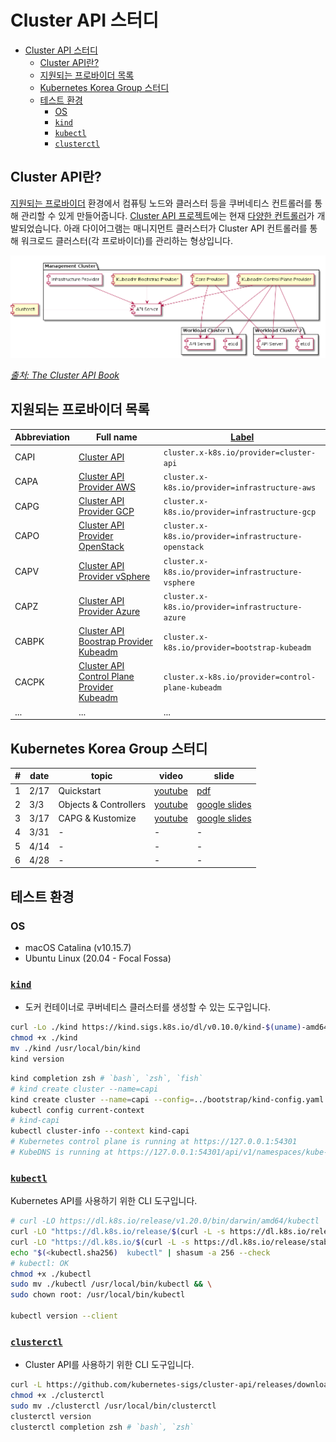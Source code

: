# Cluster API 스터디

- [Cluster API 스터디](#cluster-api-스터디)
  - [Cluster API란?](#cluster-api란)
  - [지원되는 프로바이더 목록](#지원되는-프로바이더-목록)
  - [Kubernetes Korea Group 스터디](#kubernetes-korea-group-스터디)
  - [테스트 환경](#테스트-환경)
    - [OS](#os)
    - [`kind`](#kind)
    - [`kubectl`](#kubectl)
    - [`clusterctl`](#clusterctl)

## Cluster API란?

[지원되는 프로바이더](https://cluster-api.sigs.k8s.io/reference/providers.html) 환경에서
컴퓨팅 노드와 클러스터 등을 쿠버네티스 컨트롤러를 통해 관리할 수 있게 만들어줍니다.
[Cluster API 프로젝트](https://github.com/kubernetes-sigs/cluster-api)에는
현재 [다양한 컨트롤러](https://github.com/kubernetes-sigs/cluster-api/tree/master/docs/book/src/developer/architecture/controllers)가 개발되었습니다.
아래 다이어그램는 매니지먼트 클러스터가 Cluster API 컨트롤러를 통해 워크로드 클러스터(각 프로바이더)를 관리하는 형상입니다.

![management-workload-separate-clusters](../images/cluster/management-workload-separate-clusters.png)

_[출처: The Cluster API Book](https://cluster-api.sigs.k8s.io/reference/versions.html)_

## 지원되는 프로바이더 목록

| Abbreviation | Full name                                                                                                                                              | [Label](https://github.com/kubernetes-sigs/cluster-api/blob/master/docs/book/src/clusterctl/provider-contract.md#labels) |
| ------------ | ------------------------------------------------------------------------------------------------------------------------------------------------------ | ------------------------------------------------------------------------------------------------------------------------ |
| CAPI         | [Cluster API](https://github.com/kubernetes-sigs/cluster-api)                                                                                          | `cluster.x-k8s.io/provider=cluster-api`                                                                                  |
| CAPA         | [Cluster API Provider AWS](https://github.com/kubernetes-sigs/cluster-api-provider-aws)                                                                | `cluster.x-k8s.io/provider=infrastructure-aws`                                                                           |
| CAPG         | [Cluster API Provider GCP](https://github.com/kubernetes-sigs/cluster-api-provider-gcp)                                                                | `cluster.x-k8s.io/provider=infrastructure-gcp`                                                                           |
| CAPO         | [Cluster API Provider OpenStack](https://github.com/kubernetes-sigs/cluster-api-provider-openstack)                                                    | `cluster.x-k8s.io/provider=infrastructure-openstack`                                                                     |
| CAPV         | [Cluster API Provider vSphere](https://github.com/kubernetes-sigs/cluster-api-provider-vsphere)                                                        | `cluster.x-k8s.io/provider=infrastructure-vsphere`                                                                       |
| CAPZ         | [Cluster API Provider Azure](https://github.com/kubernetes-sigs/cluster-api-provider-azure)                                                            | `cluster.x-k8s.io/provider=infrastructure-azure`                                                                         |
| CABPK        | [Cluster API Boostrap Provider Kubeadm](https://github.com/kubernetes-sigs/cluster-api/blob/v0.3.14/docs/book/src/tasks/kubeadm-bootstrap.md)          | `cluster.x-k8s.io/provider=bootstrap-kubeadm`                                                                            |
| CACPK        | [Cluster API Control Plane Provider Kubeadm](https://github.com/kubernetes-sigs/cluster-api/blob/v0.3.14/docs/book/src/tasks/kubeadm-control-plane.md) | `cluster.x-k8s.io/provider=control-plane-kubeadm`                                                                        |
| ...          | ...                                                                                                                                                    | ...                                                                                                                      |

## Kubernetes Korea Group 스터디

| #   | date | topic                 | video                                   | slide                                                                                                     |
| --- | ---- | --------------------- | --------------------------------------- | --------------------------------------------------------------------------------------------------------- |
| 1   | 2/17 | Quickstart            | [youtube](https://youtu.be/N_JpmdBlNLo) | [pdf](https://drive.google.com/file/d/1_2lS_qkvr_4LD0bP5_L2k71kMdPjIRgu/view)                             |
| 2   | 3/3  | Objects & Controllers | [youtube](https://youtu.be/duKW0DkJ9Zo) | [google slides](https://docs.google.com/presentation/d/1eohUe_i_7hIW_XycQwujAqRLGGSfNoR_AcDoWDrxF_M/edit) |
| 3   | 3/17 | CAPG & Kustomize      | [youtube](https://youtu.be/gCl4HlveYAo) | [google slides](https://docs.google.com/presentation/d/1XwvCRgViO2pUn3hSgqzNWlQhHXKamWO69CjyNv2MR58/edit) |
| 4   | 3/31 | -                     | -                                       | -                                                                                                         |
| 5   | 4/14 | -                     | -                                       | -                                                                                                         |
| 6   | 4/28 | -                     | -                                       | -                                                                                                         |

## 테스트 환경

### OS

- macOS Catalina (v10.15.7)
- Ubuntu Linux (20.04 - Focal Fossa)

### [`kind`](https://kind.sigs.k8s.io/docs/user/quick-start/)

- 도커 컨테이너로 쿠버네티스 클러스터를 생성할 수 있는 도구입니다.

```bash
curl -Lo ./kind https://kind.sigs.k8s.io/dl/v0.10.0/kind-$(uname)-amd64
chmod +x ./kind
mv ./kind /usr/local/bin/kind
kind version
```

```bash
kind completion zsh # `bash`, `zsh`, `fish`
# kind create cluster --name=capi
kind create cluster --name=capi --config=../bootstrap/kind-config.yaml
kubectl config current-context
# kind-capi
kubectl cluster-info --context kind-capi
# Kubernetes control plane is running at https://127.0.0.1:54301
# KubeDNS is running at https://127.0.0.1:54301/api/v1/namespaces/kube-system/services/kube-dns:dns/proxy
```

### [`kubectl`](https://kubernetes.io/docs/tasks/tools/install-kubectl/)

Kubernetes API를 사용하기 위한 CLI 도구입니다.

```bash
# curl -LO https://dl.k8s.io/release/v1.20.0/bin/darwin/amd64/kubectl
curl -LO "https://dl.k8s.io/release/$(curl -L -s https://dl.k8s.io/release/stable.txt)/bin/darwin/amd64/kubectl"
curl -LO "https://dl.k8s.io/$(curl -L -s https://dl.k8s.io/release/stable.txt)/bin/darwin/amd64/kubectl.sha256"
echo "$(<kubectl.sha256)  kubectl" | shasum -a 256 --check
# kubectl: OK
chmod +x ./kubectl
sudo mv ./kubectl /usr/local/bin/kubectl && \
sudo chown root: /usr/local/bin/kubectl

kubectl version --client
```

### [`clusterctl`](https://cluster-api.sigs.k8s.io/user/quick-start.html)

- Cluster API를 사용하기 위한 CLI 도구입니다.

```bash
curl -L https://github.com/kubernetes-sigs/cluster-api/releases/download/v0.3.14/clusterctl-$(uname)-amd64 -o clusterctl
chmod +x ./clusterctl
sudo mv ./clusterctl /usr/local/bin/clusterctl
clusterctl version
clusterctl completion zsh # `bash`, `zsh`
```

